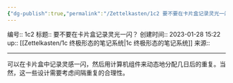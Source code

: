 ```yaml
---
{"dg-publish":true,"permalink":"/Zettelkasten/1c2 要不要在卡片盒记录灵光一闪？/","dgPassFrontmatter":true}
---
```


编号:: 1c2
标题:: 要不要在卡片盒记录灵光一闪？
创建时间:: 2023-01-28 15:22
up:: [[Zettelkasten/1c 终极形态的笔记系统\|1c 终极形态的笔记系统]]
来源:: 

---

可以在卡片盒中记录灵感一闪，然后用计算机组件来动态地分配几日后的重复。当然，这一些设计需要考虑间隔重复的合理性。